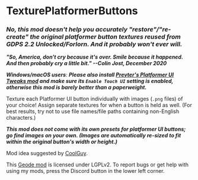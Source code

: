 # TexturePlatformerButtons
### <cr>***__No, this mod doesn't help you accurately "restore"/"re-create" the original platformer button textures reused from GDPS 2.2 Unlocked/Forlorn. And it probably won't ever will.__***</c>
<cy>***"So, America, don't cry because it's over. Smile because it happened. And then probably cry a little bit." --Colin Jost, December 2020***</c>

<cy>***__Windows/macOS users__***: ***Please also install [Prevter's Platformer UI Tweaks mod](mod:prevter.platformer-ui-tweaks) and make sure its  `Enable Touch UI`  setting is enabled,*** *__otherwise this mod is barely better than a paperweight.__*</c>

Texture each Platformer UI button individually with images (`.png` files) of your choice! Assign separate textures for when a button is held as well. <cy>(For best results, try not to use file names/file paths containing non-English characters.)</c>

*__This mod does not come with its own presets for platformer UI buttons; go find images on your own. <cy>(Images are automatically re-sized to fit within the original button's width or height.)</c>__*

Mod idea suggested by [CoolGuy](https://discord.com/users/1364564255625580578).

This [Geode mod](https://geode-sdk.org) is licensed under LGPLv2. To report bugs or get help with using my mods, press the Discord button in the lower left corner.